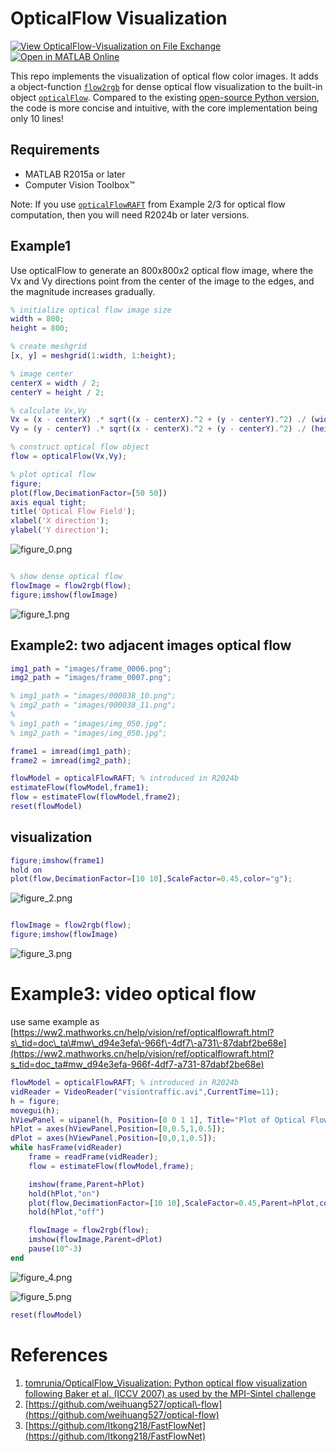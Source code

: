 
# OpticalFlow Visualization

[![View OpticalFlow-Visualization on File Exchange](https://www.mathworks.com/matlabcentral/images/matlab-file-exchange.svg)](https://ww2.mathworks.cn/matlabcentral/fileexchange/175668-opticalflow-visualization)
[![Open in MATLAB Online](https://www.mathworks.com/images/responsive/global/open-in-matlab-online.svg)](https://matlab.mathworks.com/open/github/v1?repo=cuixing158/OpticalFlow-Visualization&file=Examples.mlx)

This repo implements the visualization of optical flow color images. It adds a object\-function [`flow2rgb`](./flow2rgb.m) for dense optical flow visualization to the built\-in object [`opticalFlow`](https://ww2.mathworks.cn/help/vision/ref/opticalflowobject.html). Compared to the existing [open\-source Python version](https://github.com/tomrunia/OpticalFlow_Visualization/tree/master), the code is more concise and intuitive, with the core implementation being only 10 lines!

## Requirements

- MATLAB R2015a or later
- Computer Vision Toolbox™

Note: If you use [`opticalFlowRAFT`](https://ww2.mathworks.cn/help/vision/ref/opticalflowraft.html) from Example 2/3 for optical flow computation, then you will need R2024b or later versions.

## Example1

Use opticalFlow to generate an 800x800x2 optical flow image, where the Vx and Vy directions point from the center of the image to the edges, and the magnitude increases gradually.

```matlab
% initialize optical flow image size
width = 800;  
height = 800;  

% create meshgrid  
[x, y] = meshgrid(1:width, 1:height);  

% image center  
centerX = width / 2;  
centerY = height / 2;  

% calculate Vx,Vy
Vx = (x - centerX) .* sqrt((x - centerX).^2 + (y - centerY).^2) ./ (width/2); 
Vy = (y - centerY) .* sqrt((x - centerX).^2 + (y - centerY).^2) ./ (height/2);

% construct optical flow object
flow = opticalFlow(Vx,Vy);  

% plot optical flow
figure;  
plot(flow,DecimationFactor=[50 50])
axis equal tight;  
title('Optical Flow Field');  
xlabel('X direction');  
ylabel('Y direction');
```

![figure_0.png](README_media/figure_0.png)

```matlab

% show dense optical flow
flowImage = flow2rgb(flow);
figure;imshow(flowImage)
```

![figure_1.png](README_media/figure_1.png)

## Example2: two adjacent images optical flow

```matlab
img1_path = "images/frame_0006.png";
img2_path = "images/frame_0007.png";

% img1_path = "images/000038_10.png";
% img2_path = "images/000038_11.png";
% 
% img1_path = "images/img_050.jpg";
% img2_path = "images/img_050.jpg";

frame1 = imread(img1_path);
frame2 = imread(img2_path);

flowModel = opticalFlowRAFT; % introduced in R2024b
estimateFlow(flowModel,frame1);
flow = estimateFlow(flowModel,frame2);
reset(flowModel)
```

## visualization

```matlab
figure;imshow(frame1)
hold on
plot(flow,DecimationFactor=[10 10],ScaleFactor=0.45,color="g");
```

![figure_2.png](README_media/figure_2.png)

```matlab

flowImage = flow2rgb(flow);
figure;imshow(flowImage)
```

![figure_3.png](README_media/figure_3.png)

# Example3: video optical flow

use same example as [https://ww2.mathworks.cn/help/vision/ref/opticalflowraft.html?s\_tid=doc\_ta\#mw\_d94e3efa\-966f\-4df7\-a731\-87dabf2be68e](https://ww2.mathworks.cn/help/vision/ref/opticalflowraft.html?s_tid=doc_ta#mw_d94e3efa-966f-4df7-a731-87dabf2be68e)

```matlab
flowModel = opticalFlowRAFT; % introduced in R2024b
vidReader = VideoReader("visiontraffic.avi",CurrentTime=11);
h = figure;
movegui(h);
hViewPanel = uipanel(h, Position=[0 0 1 1], Title="Plot of Optical Flow Vectors");
hPlot = axes(hViewPanel,Position=[0,0.5,1,0.5]);
dPlot = axes(hViewPanel,Position=[0,0,1,0.5]);
while hasFrame(vidReader)
    frame = readFrame(vidReader);
    flow = estimateFlow(flowModel,frame);

    imshow(frame,Parent=hPlot)
    hold(hPlot,"on")
    plot(flow,DecimationFactor=[10 10],ScaleFactor=0.45,Parent=hPlot,color="g");
    hold(hPlot,"off")

    flowImage = flow2rgb(flow);
    imshow(flowImage,Parent=dPlot)
    pause(10^-3)
end
```

![figure_4.png](README_media/figure_4.png)

![figure_5.png](README_media/figure_5.png)

```matlab
reset(flowModel)

```

# References

1. [tomrunia/OpticalFlow\_Visualization: Python optical flow visualization following Baker et al. (ICCV 2007) as used by the MPI\-Sintel challenge](https://github.com/tomrunia/OpticalFlow_Visualization)
2. [https://github.com/weihuang527/optical\-flow](https://github.com/weihuang527/optical-flow)
3. [https://github.com/ltkong218/FastFlowNet](https://github.com/ltkong218/FastFlowNet)
